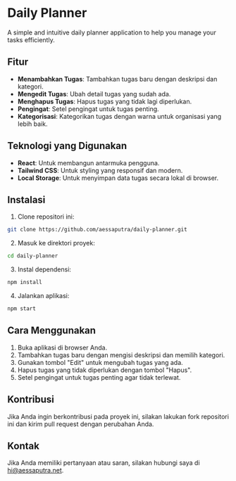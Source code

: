 # Daily Planner

A simple and intuitive daily planner application to help you manage your tasks efficiently.

## Fitur

- **Menambahkan Tugas**: Tambahkan tugas baru dengan deskripsi dan kategori.
- **Mengedit Tugas**: Ubah detail tugas yang sudah ada.
- **Menghapus Tugas**: Hapus tugas yang tidak lagi diperlukan.
- **Pengingat**: Setel pengingat untuk tugas penting.
- **Kategorisasi**: Kategorikan tugas dengan warna untuk organisasi yang lebih baik.

## Teknologi yang Digunakan

- **React**: Untuk membangun antarmuka pengguna.
- **Tailwind CSS**: Untuk styling yang responsif dan modern.
- **Local Storage**: Untuk menyimpan data tugas secara lokal di browser.

## Instalasi

1. Clone repositori ini:

```bash
git clone https://github.com/aessaputra/daily-planner.git
```

2. Masuk ke direktori proyek:

```bash
cd daily-planner
```

3. Instal dependensi:

```bash
npm install
```

4. Jalankan aplikasi:

```bash
npm start
```

## Cara Menggunakan

1. Buka aplikasi di browser Anda.
2. Tambahkan tugas baru dengan mengisi deskripsi dan memilih kategori.
3. Gunakan tombol "Edit" untuk mengubah tugas yang ada.
4. Hapus tugas yang tidak diperlukan dengan tombol "Hapus".
5. Setel pengingat untuk tugas penting agar tidak terlewat.

## Kontribusi

Jika Anda ingin berkontribusi pada proyek ini, silakan lakukan fork repositori ini dan kirim pull request dengan perubahan Anda.

## Kontak

Jika Anda memiliki pertanyaan atau saran, silakan hubungi saya di [hi@aessaputra.net](mailto:hi@aessaputra.net).
